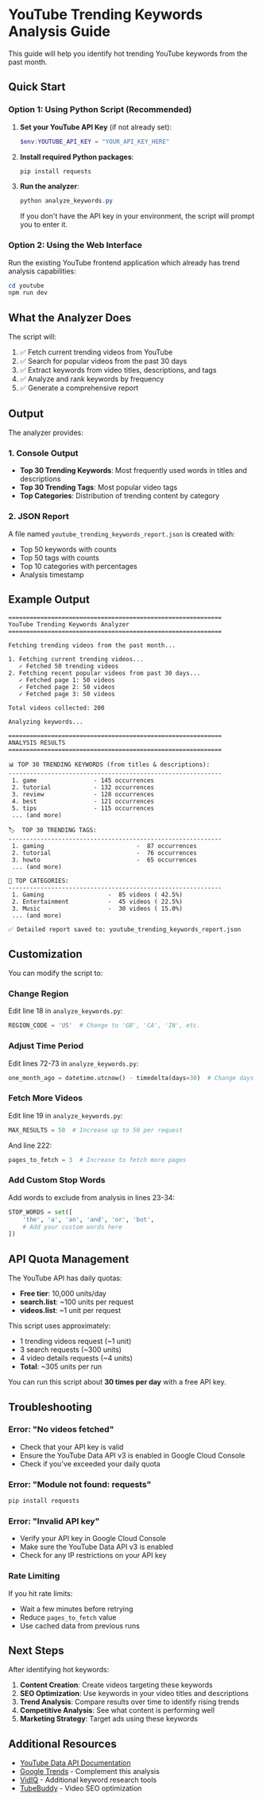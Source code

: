 # YouTube Trending Keywords Analysis Guide

This guide will help you identify hot trending YouTube keywords from the past month.

## Quick Start

### Option 1: Using Python Script (Recommended)

1. **Set your YouTube API Key** (if not already set):
   ```powershell
   $env:YOUTUBE_API_KEY = "YOUR_API_KEY_HERE"
   ```

2. **Install required Python packages**:
   ```powershell
   pip install requests
   ```

3. **Run the analyzer**:
   ```powershell
   python analyze_keywords.py
   ```

   If you don't have the API key in your environment, the script will prompt you to enter it.

### Option 2: Using the Web Interface

Run the existing YouTube frontend application which already has trend analysis capabilities:

```powershell
cd youtube
npm run dev
```

## What the Analyzer Does

The script will:
1. ✅ Fetch current trending videos from YouTube
2. ✅ Search for popular videos from the past 30 days
3. ✅ Extract keywords from video titles, descriptions, and tags
4. ✅ Analyze and rank keywords by frequency
5. ✅ Generate a comprehensive report

## Output

The analyzer provides:

### 1. Console Output
- **Top 30 Trending Keywords**: Most frequently used words in titles and descriptions
- **Top 30 Trending Tags**: Most popular video tags
- **Top Categories**: Distribution of trending content by category

### 2. JSON Report
A file named `youtube_trending_keywords_report.json` is created with:
- Top 50 keywords with counts
- Top 50 tags with counts
- Top 10 categories with percentages
- Analysis timestamp

## Example Output

```
============================================================
YouTube Trending Keywords Analyzer
============================================================

Fetching trending videos from the past month...

1. Fetching current trending videos...
   ✓ Fetched 50 trending videos
2. Fetching recent popular videos from past 30 days...
   ✓ Fetched page 1: 50 videos
   ✓ Fetched page 2: 50 videos
   ✓ Fetched page 3: 50 videos

Total videos collected: 200

Analyzing keywords...

============================================================
ANALYSIS RESULTS
============================================================

📊 TOP 30 TRENDING KEYWORDS (from titles & descriptions):
------------------------------------------------------------
 1. game                - 145 occurrences
 2. tutorial            - 132 occurrences
 3. review              - 128 occurrences
 4. best                - 121 occurrences
 5. tips                - 115 occurrences
 ... (and more)

🏷️  TOP 30 TRENDING TAGS:
------------------------------------------------------------
 1. gaming                          -  87 occurrences
 2. tutorial                        -  76 occurrences
 3. howto                           -  65 occurrences
 ... (and more)

📂 TOP CATEGORIES:
------------------------------------------------------------
 1. Gaming                  -  85 videos ( 42.5%)
 2. Entertainment           -  45 videos ( 22.5%)
 3. Music                   -  30 videos ( 15.0%)
 ... (and more)

✅ Detailed report saved to: youtube_trending_keywords_report.json
```

## Customization

You can modify the script to:

### Change Region
Edit line 18 in `analyze_keywords.py`:
```python
REGION_CODE = 'US'  # Change to 'GB', 'CA', 'IN', etc.
```

### Adjust Time Period
Edit lines 72-73 in `analyze_keywords.py`:
```python
one_month_ago = datetime.utcnow() - timedelta(days=30)  # Change days
```

### Fetch More Videos
Edit line 19 in `analyze_keywords.py`:
```python
MAX_RESULTS = 50  # Increase up to 50 per request
```

And line 222:
```python
pages_to_fetch = 3  # Increase to fetch more pages
```

### Add Custom Stop Words
Add words to exclude from analysis in lines 23-34:
```python
STOP_WORDS = set([
    'the', 'a', 'an', 'and', 'or', 'but',
    # Add your custom words here
])
```

## API Quota Management

The YouTube API has daily quotas:
- **Free tier**: 10,000 units/day
- **search.list**: ~100 units per request
- **videos.list**: ~1 unit per request

This script uses approximately:
- 1 trending videos request (~1 unit)
- 3 search requests (~300 units)
- 4 video details requests (~4 units)
- **Total**: ~305 units per run

You can run this script about **30 times per day** with a free API key.

## Troubleshooting

### Error: "No videos fetched"
- Check that your API key is valid
- Ensure the YouTube Data API v3 is enabled in Google Cloud Console
- Check if you've exceeded your daily quota

### Error: "Module not found: requests"
```powershell
pip install requests
```

### Error: "Invalid API key"
- Verify your API key in Google Cloud Console
- Make sure the YouTube Data API v3 is enabled
- Check for any IP restrictions on your API key

### Rate Limiting
If you hit rate limits:
- Wait a few minutes before retrying
- Reduce `pages_to_fetch` value
- Use cached data from previous runs

## Next Steps

After identifying hot keywords:
1. **Content Creation**: Create videos targeting these keywords
2. **SEO Optimization**: Use keywords in your video titles and descriptions
3. **Trend Analysis**: Compare results over time to identify rising trends
4. **Competitive Analysis**: See what content is performing well
5. **Marketing Strategy**: Target ads using these keywords

## Additional Resources

- [YouTube Data API Documentation](https://developers.google.com/youtube/v3)
- [Google Trends](https://trends.google.com/trends/) - Complement this analysis
- [VidIQ](https://vidiq.com/) - Additional keyword research tools
- [TubeBuddy](https://www.tubebuddy.com/) - Video SEO optimization
